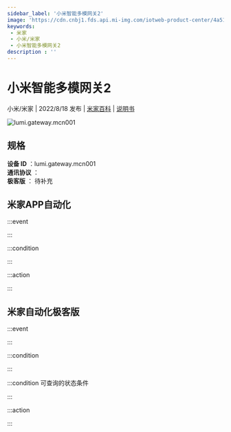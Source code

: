 ```yaml
---
sidebar_label: '小米智能多模网关2'
image: 'https://cdn.cnbj1.fds.api.mi-img.com/iotweb-product-center/4a5195cd6b7a4681cafd18489631ac54_1651133561465.png?GalaxyAccessKeyId=AKVGLQWBOVIRQ3XLEW&Expires=9223372036854775807&Signature=NmxDFkG8A0Ed6I+L4Fl0hAmMLhA='
keywords: 
 - 米家
 - 小米/米家
 - 小米智能多模网关2
description : ''
---
```

# 小米智能多模网关2

小米/米家 | 2022/8/18 发布 | [米家百科](https://home.mi.com/webapp/content/baike/product/index.html?model=lumi.gateway.mcn001) | [说明书](https://home.mi.com/views/introduction.html?model=lumi.gateway.mcn001&region=cn)

![lumi.gateway.mcn001](https://cdn.cnbj1.fds.api.mi-img.com/iotweb-product-center/4a5195cd6b7a4681cafd18489631ac54_1651133561465.png?GalaxyAccessKeyId=AKVGLQWBOVIRQ3XLEW&Expires=9223372036854775807&Signature=NmxDFkG8A0Ed6I+L4Fl0hAmMLhA=)

## 规格  
> 
**设备 ID** ：lumi.gateway.mcn001  
**通讯协议** ：  
**极客版**  ： 待补充 


## 米家APP自动化  

:::event  

:::

:::condition  

:::

:::action   

:::

## 米家自动化极客版  

:::event  

:::

:::condition  

:::

:::condition 可查询的状态条件  

:::

:::action  

:::

        
